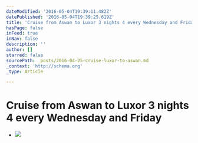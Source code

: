 ```yaml
---
dateModified: '2016-05-04T19:39:11.482Z'
datePublished: '2016-05-04T19:39:25.619Z'
title: 'Cruise from Aswan to Luxor 3 nights 4 every Wednesday and Friday '
hasPage: false
inFeed: true
inNav: false
description: ''
author: []
starred: false
sourcePath: _posts/2016-04-25-cruise-luxor-to-aswan.md
_context: 'http://schema.org'
_type: Article

---
```

# Cruise from Aswan to Luxor 3 nights 4 every Wednesday and Friday 

* ![](https://s3-us-west-2.amazonaws.com/the-grid-img/p/9feef0c3078f2f554839a15ba7ea09f22d6a2b83.jpg)